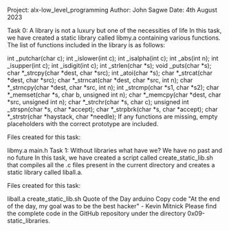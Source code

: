 Project: alx-low_level_programming
Author: John Sagwe
Date: 4th August 2023

Task 0: A library is not a luxury but one of the necessities of life
In this task, we have created a static library called libmy.a containing various functions. The list of functions included in the library is as follows:

int _putchar(char c);
int _islower(int c);
int _isalpha(int c);
int _abs(int n);
int _isupper(int c);
int _isdigit(int c);
int _strlen(char *s);
void _puts(char *s);
char *_strcpy(char *dest, char *src);
int _atoi(char *s);
char *_strcat(char *dest, char *src);
char *_strncat(char *dest, char *src, int n);
char *_strncpy(char *dest, char *src, int n);
int _strcmp(char *s1, char *s2);
char *_memset(char *s, char b, unsigned int n);
char *_memcpy(char *dest, char *src, unsigned int n);
char *_strchr(char *s, char c);
unsigned int _strspn(char *s, char *accept);
char *_strpbrk(char *s, char *accept);
char *_strstr(char *haystack, char *needle);
If any functions are missing, empty placeholders with the correct prototype are included.

Files created for this task:

libmy.a
main.h
Task 1: Without libraries what have we? We have no past and no future
In this task, we have created a script called create_static_lib.sh that compiles all the .c files present in the current directory and creates a static library called liball.a.

Files created for this task:

liball.a
create_static_lib.sh
Quote of the Day
arduino
Copy code
"At the end of the day, my goal was to be the best hacker"
    - Kevin Mitnick
Please find the complete code in the GitHub repository under the directory 0x09-static_libraries.
